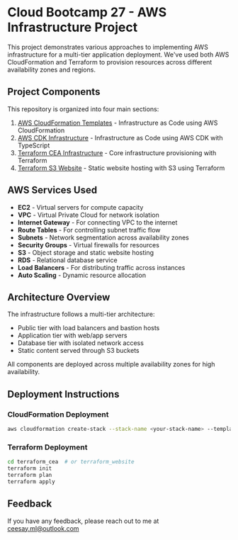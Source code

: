 # Cloud Bootcamp 27 - AWS Infrastructure Project

This project demonstrates various approaches to implementing AWS infrastructure for a multi-tier application deployment. We've used both AWS CloudFormation and Terraform to provision resources across different availability zones and regions.

## Project Components

This repository is organized into four main sections:

1. [AWS CloudFormation Templates](./cea_cloudformation/README.md) - Infrastructure as Code using AWS CloudFormation
2. [AWS CDK Infrastructure](./cdk_cea/README.md) - Infrastructure as Code using AWS CDK with TypeScript
3. [Terraform CEA Infrastructure](./terraform_cea/README.md) - Core infrastructure provisioning with Terraform
4. [Terraform S3 Website](./terraform_website/README.md) - Static website hosting with S3 using Terraform

## AWS Services Used

- **EC2** - Virtual servers for compute capacity
- **VPC** - Virtual Private Cloud for network isolation
- **Internet Gateway** - For connecting VPC to the internet
- **Route Tables** - For controlling subnet traffic flow
- **Subnets** - Network segmentation across availability zones
- **Security Groups** - Virtual firewalls for resources
- **S3** - Object storage and static website hosting
- **RDS** - Relational database service
- **Load Balancers** - For distributing traffic across instances
- **Auto Scaling** - Dynamic resource allocation

## Architecture Overview

The infrastructure follows a multi-tier architecture:
- Public tier with load balancers and bastion hosts
- Application tier with web/app servers
- Database tier with isolated network access
- Static content served through S3 buckets

All components are deployed across multiple availability zones for high availability.

## Deployment Instructions

### CloudFormation Deployment

```bash
aws cloudformation create-stack --stack-name <your-stack-name> --template-body file://<template-file-path>
```

### Terraform Deployment

```bash
cd terraform_cea  # or terraform_website
terraform init
terraform plan
terraform apply
```

## Feedback

If you have any feedback, please reach out to me at ceesay.ml@outlook.com
